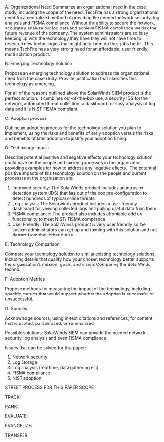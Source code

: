 A.  Organizational Need
Summarize an organizational need in the case study, including the scope of the need:
TechFite has a strong organizational need for a centralized method of providing the needed network security, log analysis and FISMA compliance. Without the ability to secure the network, accurately analyze our log data and achieve FISMA compliance we risk the future revenue of the company. The system administrators are so busy keeping up with the technology they have they will not have time to research new technologies that might help them do their jobs better. This means TechFite has a very strong need for an affordable, user friendly, multi solution product.

B. Emerging Technology Solution

Propose an emerging technology solution to address the organizational need from the case study. Provide justification that classifies this technology as emerging. 

For all of the reasons outlined above the SolarWinds SIEM product is the perfect solution. It combines out-of-the-box use, a security IDS for the network, automated threat collection, a dashboard for easy analysis of log data and it is NIST FISMA compliant.

C.  Adoption process

Outline an adoption process for the technology solution you plan to implement, using the risks and benefits of early adoption versus the risks and benefits of later adoption to justify your adoption timing.
	
D. Technology Impact

Describe potential positive and negative effects your technology solution could have on the people and current processes in the organization, providing examples for how to address any negative effects. 
The potential positive impacts of this technology solution on the people and current processes in the organization are:
1. Improved security: The SolarWinds product includes an intrusion detection system (IDS) that has out of the box pre-configuration to detect hundreds of typical online threats.
2. Log analysis: The Solarwinds product includes a user friendly dashboard for viewing collected logs and pulling useful data from them
3. FISMA compliance: The product also includes affordable add on functionality to meet NIST/ FISMA compliance
4. User Friendly: The SolarWinds product is very user friendly so the system administrators can get up and running with this solution and not detract from their other duties.

E. Technology Comparison

Compare your technology solution to similar existing technology solutions, including details that qualify how your chosen technology better supports the organization’s mission, goals, and vision. Comparing the SolarWinds techno.

F. Adoption Metrics

Propose methods for measuring the impact of the technology, including specific metrics that would support whether the adoption is successful or unsuccessful. 

G. Sources

Acknowledge sources, using in-text citations and references, for content that is quoted, paraphrased, or summarized. 


Possible solutions: 
SolarWinds SIEM can provide the needed network security, log analysis and even FISMA compliance

Issues that can be solved for this paper:
1. Network security
2. Log Storage
3. Log analysis (real time, data gathering etc)
4. FISMA compliance
5. NIST adoption	

STREET PROCESS FOR THIS PAPER
SCOPE:

TRACK:

RANK:

EVALUATE:

EVANGELIZE:

TRANSFER:


